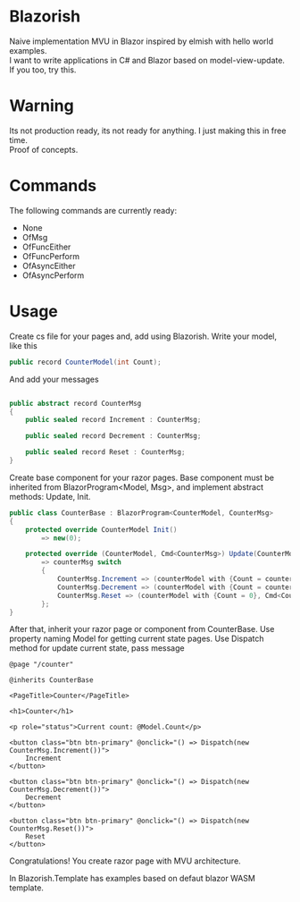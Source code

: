 # Blazorish
Naive implementation MVU in Blazor inspired by elmish with hello world examples. <br />
I want to write applications in C# and Blazor based on model-view-update. If you too, try this. 
# Warning
Its not production ready, its not ready for anything. I just making this in free time. <br /> 
Proof of concepts.
# Commands 
The following commands are currently ready:
* None
* OfMsg
* OfFuncEither
* OfFuncPerform
* OfAsyncEither
* OfAsyncPerform
# Usage
Create cs file for your pages and, add using Blazorish. 
Write your model, like this
```csharp
public record CounterModel(int Count);
```
And add your messages 
```csharp

public abstract record CounterMsg
{
    public sealed record Increment : CounterMsg;

    public sealed record Decrement : CounterMsg;

    public sealed record Reset : CounterMsg;
}
```
Create base component for your razor pages. 
Base component must be inherited from BlazorProgram<Model, Msg>, and implement abstract methods: Update, Init. 
```csharp
public class CounterBase : BlazorProgram<CounterModel, CounterMsg>
{
    protected override CounterModel Init()
        => new(0);

    protected override (CounterModel, Cmd<CounterMsg>) Update(CounterModel counterModel, CounterMsg counterMsg)
        => counterMsg switch
        {
            CounterMsg.Increment => (counterModel with {Count = counterModel.Count + 1}, Cmd<CounterMsg>.None()),
            CounterMsg.Decrement => (counterModel with {Count = counterModel.Count - 1}, Cmd<CounterMsg>.None()),
            CounterMsg.Reset => (counterModel with {Count = 0}, Cmd<CounterMsg>.None())
        };
}
```
After that, inherit your razor page or component from CounterBase. Use property naming Model for getting current state pages. 
Use Dispatch method for update current state, pass message  
```razor
@page "/counter"

@inherits CounterBase

<PageTitle>Counter</PageTitle>

<h1>Counter</h1>

<p role="status">Current count: @Model.Count</p>

<button class="btn btn-primary" @onclick="() => Dispatch(new CounterMsg.Increment())">
    Increment
</button>

<button class="btn btn-primary" @onclick="() => Dispatch(new CounterMsg.Decrement())">
    Decrement
</button>

<button class="btn btn-primary" @onclick="() => Dispatch(new CounterMsg.Reset())">
    Reset
</button>
```
Congratulations! You create razor page with MVU architecture.

In Blazorish.Template has examples based on defaut blazor WASM template.
